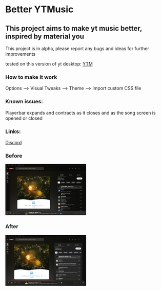 

# Better YTMusic
## This project aims to make yt music better, inspired by material you
 This project is in alpha, please report any bugs and ideas for further improvements
<br>

tested on this version of yt desktop:
[YTM](https://github.com/th-ch/youtube-music)

<h3>How to make it work</h3>
Options --> Visual Tweaks --> Theme --> Import custom CSS file

<h3>Known issues:</h3>
Playerbar expands and contracts as it closes and as the song screen is opened or closed


### Links:
[Discord](https://discord.gg/2eCpbXadsC)
<h3>Before</h3>
<img src="before.png" width="50%">
<h3>After</h3>
<img src="after.png" width="50%">
